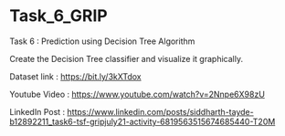 # Task_6_GRIP

Task 6 : Prediction using Decision Tree Algorithm

Create the Decision Tree classifier and visualize it graphically.

Dataset link : https://bit.ly/3kXTdox

Youtube Video : https://www.youtube.com/watch?v=2Nnpe6X98zU

LinkedIn Post : https://www.linkedin.com/posts/siddharth-tayde-b12892211_task6-tsf-gripjuly21-activity-6819563515674685440-T20M
